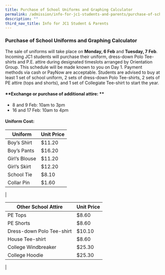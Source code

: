 ```yaml
---
title: Purchase of School Uniforms and Graphing Calculator
permalink: /admission/info-for-jc1-students-and-parents/purchase-of-school-uniforms-and-graphing-calculator/
description: ""
third_nav_title: Info for JC1 Student & Parents
---
```

### **Purchase of School Uniforms and Graphing Calculator**
The sale of uniforms will take place on **Monday, 6 Feb** and **Tuesday, 7 Feb**. Incoming JC1 students will purchase their uniform, dress-down Polo Tee-shirts and P.E. attire during designated timeslots arranged by Orientation Group. This schedule will be made known to you on Day 1. Payment methods via cash or PayNow are acceptable. Students are advised to buy at least 1 set of school uniform, 2 sets of dress-down Polo Tee-shirts, 2 sets of PE attire (tops and shorts), and 1 set of Collegiate Tee-shirt to start the year.

#### **Exchange or purchase of additional attire: **
*   8 and 9 Feb: 10am to 3pm
*   16 and 17 Feb: 10am to 4pm

#### **Uniform Cost:**

| Uniform | Unit Price |
|---|---|
| Boy’s Shirt | $11.20 |
| Boy’s Pants | $16.20 |
| Girl’s Blouse | $11.20 |
| Girl’s Skirt | $12.20 |
| School Tie | $8.10 |
| Collar Pin | $1.60 |
|

| Other School Attire | Unit Price |
|---|---|
| PE Tops | $8.60 |
| PE Shorts | $8.60 |
| Dress-down Polo Tee-shirt | $10.10 |
| House Tee-shirt | $8.60 |
| College Windbreaker | $25.30 |
| College Hoodie | $25.30 |
|

